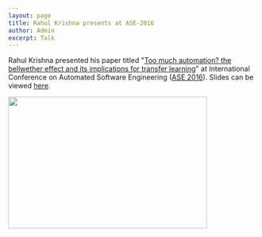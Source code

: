 ```yaml
---
layout: page
title: Rahul Krishna presents at ASE-2016
author: Admin
excerpt: Talk
---
```


Rahul Krishna presented his paper titled "[Too much automation? the bellwether effect and its implications for transfer learning](http://dl.acm.org/citation.cfm?id=2970339)"
at International Conference on Automated Software Engineering ([ASE 2016](http://www.ase2016.org/)). 
Slides can be viewed [here](http://www.slideshare.net/RaHLK/the-bellwether-effect-and-its-implications-to-transfer-learning).

<img align=left
src="/img/rahul_ase_2016.jpg" height=265 width=400> 
